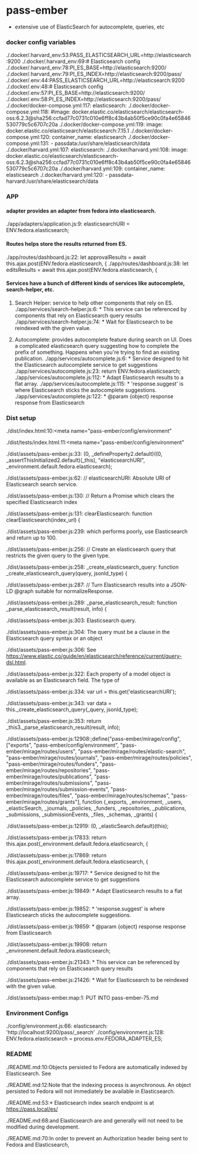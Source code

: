 # pass-ember
* extensive use of ElasticSearch for autocomplete, queries, etc

### docker config variables
./.docker/.harvard_env:53:PASS_ELASTICSEARCH_URL=http://elasticsearch:9200
./.docker/.harvard_env:69:# Elasticsearch config
./.docker/.harvard_env:78:PI_ES_BASE=http://elasticsearch:9200/
./.docker/.harvard_env:79:PI_ES_INDEX=http://elasticsearch:9200/pass/
./.docker/.env:44:PASS_ELASTICSEARCH_URL=http://elasticsearch:9200
./.docker/.env:48:# Elasticsearch config
./.docker/.env:57:PI_ES_BASE=http://elasticsearch:9200/
./.docker/.env:58:PI_ES_INDEX=http://elasticsearch:9200/pass/
./.docker/docker-compose.yml:117:  elasticsearch:
./.docker/docker-compose.yml:118:    #image: docker.elastic.co/elasticsearch/elasticsearch-oss:6.2.3@sha256:ccfad77c0731c010e6ff8c43b4ab50f5ce90c0fa4e65846530779c5c6707c20a
./.docker/docker-compose.yml:119:    image: docker.elastic.co/elasticsearch/elasticsearch:7.15.1
./.docker/docker-compose.yml:120:    container_name: elasticsearch
./.docker/docker-compose.yml:131:      - passdata:/usr/share/elasticsearch/data
./.docker/harvard.yml:107:  elasticsearch:
./.docker/harvard.yml:108:    image: docker.elastic.co/elasticsearch/elasticsearch-oss:6.2.3@sha256:ccfad77c0731c010e6ff8c43b4ab50f5ce90c0fa4e65846530779c5c6707c20a
./.docker/harvard.yml:109:    container_name: elasticsearch
./.docker/harvard.yml:120:      - passdata-harvard:/usr/share/elasticsearch/data

### APP

#### adapter provides an adapter from fedora into elasticsearch.
./app/adapters/application.js:9:  elasticsearchURI = ENV.fedora.elasticsearch;

#### Routes helps store the results returned from ES.
./app/routes/dashboard.js:22:    let approvalResults = await this.ajax.post(ENV.fedora.elasticsearch, {
./app/routes/dashboard.js:38:    let editsResults = await this.ajax.post(ENV.fedora.elasticsearch, {

#### Services have a bunch of different kinds of services like autocomplete, search-helper, etc.

1. Search Helper: service to help other components that rely on ES.
./app/services/search-helper.js:6: * This service can be referenced by components that rely on Elasticsearch query results
./app/services/search-helper.js:74:   * Wait for Elasticsearch to be reindexed with the given value.

2. Autocomplete: provides autocomplete feature during search on UI. Does a complicated elasticsearch query suggesting how to complete the prefix of something. Happens when you're trying to find an existing publication.
./app/services/autocomplete.js:6: * Service designed to hit the Elasticsearch autocomplete service to get suggestions
./app/services/autocomplete.js:23:    return ENV.fedora.elasticsearch;
./app/services/autocomplete.js:112:   * Adapt Elasticsearch results to a flat array.
./app/services/autocomplete.js:115:   * 'response.suggest' is where Elasticsearch sticks the autocomplete suggestions.
./app/services/autocomplete.js:122:   * @param {object} response response from Elasticsearch

### Dist setup
./dist/index.html:10:<meta name="pass-ember/config/environment" 

./dist/tests/index.html:11:<meta name="pass-ember/config/environment"

./dist/assets/pass-ember.js:33:      (0, _defineProperty2.default)((0, _assertThisInitialized2.default)(_this), "elasticsearchURI", _environment.default.fedora.elasticsearch);

./dist/assets/pass-ember.js:62:  //   elasticsearchURI: Absolute URI of Elasticsearch search service.

./dist/assets/pass-ember.js:130:    // Return a Promise which clears the specified Elasticsearch index

./dist/assets/pass-ember.js:131:    clearElasticsearch: function clearElasticsearch(index_url) {

./dist/assets/pass-ember.js:239:      which performs poorly, use Elasticsearch and return up to 100.

./dist/assets/pass-ember.js:256:    // Create an elasticsearch query that restricts the given query to the given type.

./dist/assets/pass-ember.js:258:    _create_elasticsearch_query: function _create_elasticsearch_query(query, jsonld_type) {

./dist/assets/pass-ember.js:287:    // Turn Elasticsearch results into a JSON-LD @graph suitable for normalizeResponse.

./dist/assets/pass-ember.js:289:    _parse_elasticsearch_result: function _parse_elasticsearch_result(result, info) {

./dist/assets/pass-ember.js:303:       Elasticsearch query.

./dist/assets/pass-ember.js:304:        The query must be a clause in the Elasticsearch query syntax or an object

./dist/assets/pass-ember.js:306:       See https://www.elastic.co/guide/en/elasticsearch/reference/current/query-dsl.html.

./dist/assets/pass-ember.js:322:        Each property of a model object is available as an Elasticsearch field. The type of

./dist/assets/pass-ember.js:334:      var url = this.get('elasticsearchURI');

./dist/assets/pass-ember.js:343:      var data = this._create_elasticsearch_query(_query, jsonld_type);

./dist/assets/pass-ember.js:353:        return _this3._parse_elasticsearch_result(result, info);

./dist/assets/pass-ember.js:12908:;define("pass-ember/mirage/config", ["exports", "pass-ember/config/environment", "pass-ember/mirage/routes/users", "pass-ember/mirage/routes/elastic-search", "pass-ember/mirage/routes/journals", "pass-ember/mirage/routes/policies", "pass-ember/mirage/routes/funders", "pass-ember/mirage/routes/repositories", "pass-ember/mirage/routes/publications", "pass-ember/mirage/routes/submissions", "pass-ember/mirage/routes/submission-events", "pass-ember/mirage/routes/files", "pass-ember/mirage/routes/schemas", "pass-ember/mirage/routes/grants"], function (_exports, _environment, _users, _elasticSearch, _journals, _policies, _funders, _repositories, _publications, _submissions, _submissionEvents, _files, _schemas, _grants) {

./dist/assets/pass-ember.js:12919:    (0, _elasticSearch.default)(this);

./dist/assets/pass-ember.js:17833:                  return this.ajax.post(_environment.default.fedora.elasticsearch, {

./dist/assets/pass-ember.js:17869:                  return this.ajax.post(_environment.default.fedora.elasticsearch, {

./dist/assets/pass-ember.js:19717:   * Service designed to hit the Elasticsearch autocomplete service to get suggestions

./dist/assets/pass-ember.js:19849:       * Adapt Elasticsearch results to a flat array.

./dist/assets/pass-ember.js:19852:       * 'response.suggest' is where Elasticsearch sticks the autocomplete suggestions.

./dist/assets/pass-ember.js:19859:       * @param {object} response response from Elasticsearch

./dist/assets/pass-ember.js:19908:        return _environment.default.fedora.elasticsearch;

./dist/assets/pass-ember.js:21343:   * This service can be referenced by components that rely on Elasticsearch query results

./dist/assets/pass-ember.js:21426:       * Wait for Elasticsearch to be reindexed with the given value.

./dist/assets/pass-ember.map:1: PUT INTO pass-ember-75.md

### Environment Configs

./config/environment.js:66:    elasticsearch: 'http://localhost:9200/pass/_search'
./config/environment.js:128:    ENV.fedora.elasticsearch = process.env.FEDORA_ADAPTER_ES;

### README

./README.md:10:Objects persisted to Fedora are automatically indexed by Elasticsearch. See

./README.md:12:Note that the indexing process is asynchronous. An object persisted to Fedora will not immediately be available in Elasticsearch.

./README.md:53:* Elasticsearch index search endpoint is at https://pass.local/es/

./README.md:68:and Elasticsearch are and generally will not need to be modified during development.

./README.md:70:In order to prevent an Authorization header being sent to Fedora and Elasticsearch,
